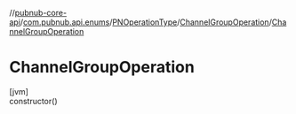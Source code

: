 //[pubnub-core-api](../../../../index.md)/[com.pubnub.api.enums](../../index.md)/[PNOperationType](../index.md)/[ChannelGroupOperation](index.md)/[ChannelGroupOperation](-channel-group-operation.md)

# ChannelGroupOperation

[jvm]\
constructor()
